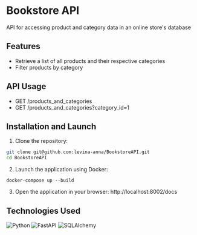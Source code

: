 # Bookstore API

API for accessing product and category data in an online store's database

## Features

- Retrieve a list of all products and their respective categories
- Filter products by category

## API Usage

- GET /products_and_categories
- GET /products_and_categories?category_id=1

## Installation and Launch

1. Clone the repository:
```bash
git clone git@github.com:levina-anna/BookstoreAPI.git
cd BookstoreAPI
```
2. Launch the application using Docker:
```
docker-compose up --build
```
3. Open the application in your browser: http://localhost:8002/docs

## Technologies Used

![Python](https://img.shields.io/badge/Python-3.11-blue)
![FastAPI](https://img.shields.io/badge/FastAPI-0.79.0-yellow)
![SQLAlchemy](https://img.shields.io/badge/SQLAlchemy-1.4.39-pink)
